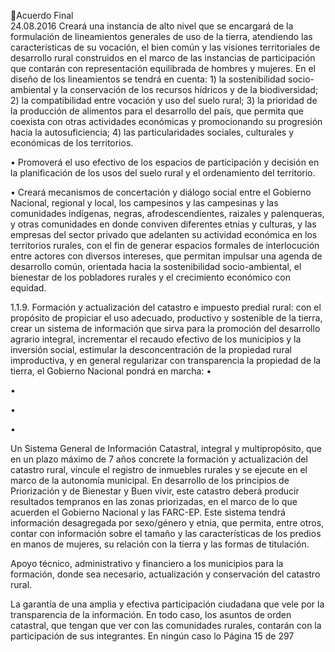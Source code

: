 Acuerdo Final  
24.08.2016 
Creará  una  instancia  de  alto  nivel  que  se  encargará  de  la  formulación  de  lineamientos 
generales de uso de la tierra, atendiendo las características de su vocación, el bien común 
y las visiones territoriales de desarrollo rural construidos en el marco de las instancias de 
participación  que  contarán  con  representación  equilibrada  de  hombres  y  mujeres.  En  el 
diseño de los lineamientos se tendrá en cuenta: 1) la sostenibilidad socio-ambiental y la 
conservación  de  los  recursos  hídricos  y  de  la  biodiversidad;  2)  la  compatibilidad  entre 
vocación  y  uso  del  suelo  rural;  3)  la  prioridad  de  la  producción  de  alimentos  para  el 
desarrollo  del  país,  que  permita  que  coexista  con  otras  actividades  económicas  y 
promocionando  su  progresión  hacia  la  autosuficiencia;  4)  las  particularidades  sociales, 
culturales y económicas de los territorios.  
 
• Promoverá el uso efectivo de los espacios de participación y decisión en la planificación de 
los usos del suelo rural y el ordenamiento del territorio. 
 
• Creará mecanismos de concertación y diálogo social entre el Gobierno Nacional, regional y 
local,  los  campesinos  y  las  campesinas  y  las  comunidades  indígenas,  negras, 
afrodescendientes,  raizales  y  palenqueras,  y  otras  comunidades  en  donde  conviven 
diferentes etnias y culturas, y las empresas del sector privado que adelanten su actividad 
económica  en  los  territorios  rurales,  con  el  fin  de  generar  espacios  formales  de 
interlocución entre actores con diversos intereses, que permitan impulsar una agenda de 
desarrollo  común,  orientada  hacia  la  sostenibilidad  socio-ambiental,  el  bienestar  de  los 
pobladores rurales y el crecimiento económico con equidad.  
 
1.1.9. Formación  y  actualización  del  catastro  e  impuesto  predial  rural:  con  el  propósito  de 
propiciar  el  uso  adecuado,  productivo  y  sostenible  de  la  tierra,  crear  un  sistema  de 
información  que  sirva  para  la  promoción  del  desarrollo  agrario  integral,  incrementar  el 
recaudo efectivo de los municipios y la inversión social, estimular la desconcentración de la 
propiedad rural improductiva, y en general regularizar con transparencia la propiedad de la 
tierra, el Gobierno Nacional pondrá en marcha: 
•

 
•

•

•

Un Sistema General de Información Catastral, integral y multipropósito, que en un plazo 
máximo  de  7  años  concrete  la  formación  y  actualización  del  catastro  rural,  vincule  el 
registro  de  inmuebles  rurales  y  se  ejecute  en  el  marco  de  la  autonomía  municipal.  En 
desarrollo de los principios de Priorización y de Bienestar y Buen vivir, este catastro deberá 
producir resultados tempranos en las zonas priorizadas, en el marco de lo que acuerden el 
Gobierno  Nacional  y  las  FARC-EP.  Este  sistema  tendrá  información  desagregada  por 
sexo/género y etnia, que permita, entre otros, contar con información sobre el tamaño y 
las características de los predios en manos de mujeres, su relación con la tierra y las formas 
de titulación. 
 
Apoyo técnico, administrativo y financiero a los municipios para la formación, donde sea 
necesario, actualización y conservación del catastro rural.  
 
La garantía de una amplia y efectiva participación ciudadana que vele por la transparencia 
de la información. En todo caso, los asuntos de orden catastral, que tengan que ver con las 
comunidades rurales, contarán con la participación de sus integrantes. En ningún caso lo 
Página 15 de 297 

 

